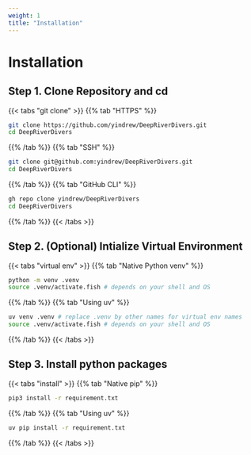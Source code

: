 ```yaml
---
weight: 1
title: "Installation"
---
```


# Installation

## Step 1. Clone Repository and cd

{{< tabs "git clone" >}}
{{% tab "HTTPS" %}}
```bash
git clone https://github.com/yindrew/DeepRiverDivers.git
cd DeepRiverDivers
```
{{% /tab %}}
{{% tab "SSH" %}}
```bash
git clone git@github.com:yindrew/DeepRiverDivers.git
cd DeepRiverDivers
```
{{% /tab %}}
{{% tab "GitHub CLI" %}}
```bash
gh repo clone yindrew/DeepRiverDivers
cd DeepRiverDivers
```
{{% /tab %}}
{{< /tabs >}}

## Step 2. (Optional) Intialize Virtual Environment

{{< tabs "virtual env" >}}
{{% tab "Native Python venv" %}}
```bash
python -m venv .venv
source .venv/activate.fish # depends on your shell and OS
```
{{% /tab %}}
{{% tab "Using uv" %}}
```bash
uv venv .venv # replace .venv by other names for virtual env names
source .venv/activate.fish # depends on your shell and OS
```
{{% /tab %}}
{{< /tabs >}}

## Step 3. Install python packages

{{< tabs "install" >}}
{{% tab "Native pip" %}}
```bash
pip3 install -r requirement.txt
```
{{% /tab %}}
{{% tab "Using uv" %}}
```bash
uv pip install -r requirement.txt
```
{{% /tab %}}
{{< /tabs >}}
